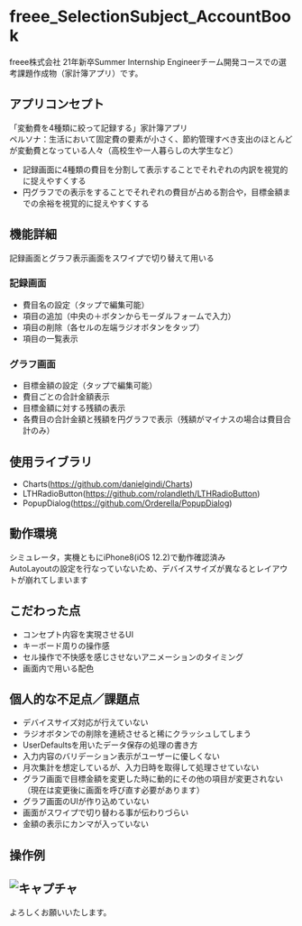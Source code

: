 # freee_SelectionSubject_AccountBook
freee株式会社 21年新卒Summer Internship Engineerチーム開発コースでの選考課題作成物（家計簿アプリ）です。


## アプリコンセプト
「変動費を4種類に絞って記録する」家計簿アプリ  
ペルソナ：生活において固定費の要素が小さく、節約管理すべき支出のほとんどが変動費となっている人々（高校生や一人暮らしの大学生など）
- 記録画面に4種類の費目を分割して表示することでそれぞれの内訳を視覚的に捉えやすくする  
- 円グラフでの表示をすることでそれぞれの費目が占める割合や，目標金額までの余裕を視覚的に捉えやすくする

## 機能詳細
記録画面とグラフ表示画面をスワイプで切り替えて用いる
### 記録画面
- 費目名の設定（タップで編集可能）
- 項目の追加（中央の＋ボタンからモーダルフォームで入力）
- 項目の削除（各セルの左端ラジオボタンをタップ）
- 項目の一覧表示

### グラフ画面
- 目標金額の設定（タップで編集可能）
- 費目ごとの合計金額表示
- 目標金額に対する残額の表示
- 各費目の合計金額と残額を円グラフで表示（残額がマイナスの場合は費目合計のみ）


## 使用ライブラリ
- Charts(https://github.com/danielgindi/Charts)
- LTHRadioButton(https://github.com/rolandleth/LTHRadioButton)
- PopupDialog(https://github.com/Orderella/PopupDialog)


## 動作環境
シミュレータ，実機ともにiPhone8(iOS 12.2)で動作確認済み  
AutoLayoutの設定を行なっていないため、デバイスサイズが異なるとレイアウトが崩れてしまいます

## こだわった点
- コンセプト内容を実現させるUI
- キーボード周りの操作感
- セル操作で不快感を感じさせないアニメーションのタイミング
- 画面内で用いる配色

## 個人的な不足点／課題点
- デバイスサイズ対応が行えていない
- ラジオボタンでの削除を連続させると稀にクラッシュしてしまう
- UserDefaultsを用いたデータ保存の処理の書き方
- 入力内容のバリデーション表示がユーザーに優しくない
- 月次集計を想定しているが、入力日時を取得して処理させていない
- グラフ画面で目標金額を変更した時に動的にその他の項目が変更されない  
  （現在は変更後に画面を呼び直す必要があります）
- グラフ画面のUIが作り込めていない
- 画面がスワイプで切り替わる事が伝わりづらい
- 金額の表示にカンマが入っていない

## 操作例
![キャプチャ](https://user-images.githubusercontent.com/38175830/58135521-d2b30700-7c65-11e9-936e-7a01be3f4deb.gif)
---
よろしくお願いいたします。
